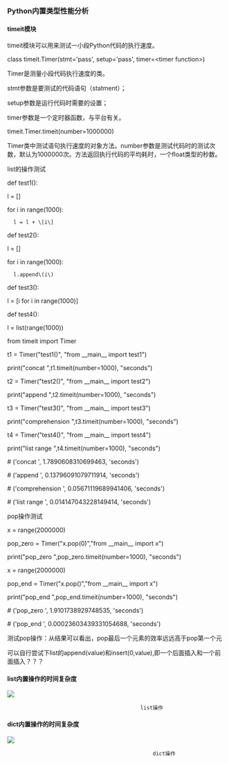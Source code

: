 ### Python内置类型性能分析

#### timeit模块

timeit模块可以用来测试一小段Python代码的执行速度。

class timeit.Timer\(stmt='pass', setup='pass', timer=&lt;timer function&gt;\)

Timer是测量小段代码执行速度的类。

stmt参数是要测试的代码语句（statment）；

setup参数是运行代码时需要的设置；

timer参数是一个定时器函数，与平台有关。

timeit.Timer.timeit\(number=1000000\)

Timer类中测试语句执行速度的对象方法。number参数是测试代码时的测试次数，默认为1000000次。方法返回执行代码的平均耗时，一个float类型的秒数。

list的操作测试

def test1\(\):

l = \[\]

for i in range\(1000\):

```
  l = l + \[i\]
```

def test2\(\):

l = \[\]

for i in range\(1000\):

```
  l.append\(i\)
```

def test3\(\):

l = \[i for i in range\(1000\)\]

def test4\(\):

l = list\(range\(1000\)\)

from timeit import Timer

t1 = Timer\("test1\(\)", "from \_\_main\_\_ import test1"\)

print\("concat ",t1.timeit\(number=1000\), "seconds"\)

t2 = Timer\("test2\(\)", "from \_\_main\_\_ import test2"\)

print\("append ",t2.timeit\(number=1000\), "seconds"\)

t3 = Timer\("test3\(\)", "from \_\_main\_\_ import test3"\)

print\("comprehension ",t3.timeit\(number=1000\), "seconds"\)

t4 = Timer\("test4\(\)", "from \_\_main\_\_ import test4"\)

print\("list range ",t4.timeit\(number=1000\), "seconds"\)

\# \('concat ', 1.7890608310699463, 'seconds'\)

\# \('append ', 0.13796091079711914, 'seconds'\)

\# \('comprehension ', 0.05671119689941406, 'seconds'\)

\# \('list range ', 0.014147043228149414, 'seconds'\)

pop操作测试

x = range\(2000000\)

pop\_zero = Timer\("x.pop\(0\)","from \_\_main\_\_ import x"\)

print\("pop\_zero ",pop\_zero.timeit\(number=1000\), "seconds"\)

x = range\(2000000\)

pop\_end = Timer\("x.pop\(\)","from \_\_main\_\_ import x"\)

print\("pop\_end ",pop\_end.timeit\(number=1000\), "seconds"\)

\# \('pop\_zero ', 1.9101738929748535, 'seconds'\)

\# \('pop\_end ', 0.00023603439331054688, 'seconds'\)

测试pop操作：从结果可以看出，pop最后一个元素的效率远远高于pop第一个元

可以自行尝试下list的append\(value\)和insert\(0,value\),即一个后面插入和一个前面插入？？？

#### list内置操作的时间复杂度

![](/assets/list操作.png)

```
                                           list操作
```

#### dict内置操作的时间复杂度

![](/assets/dict操作.png)

```
                                               dict操作
```



